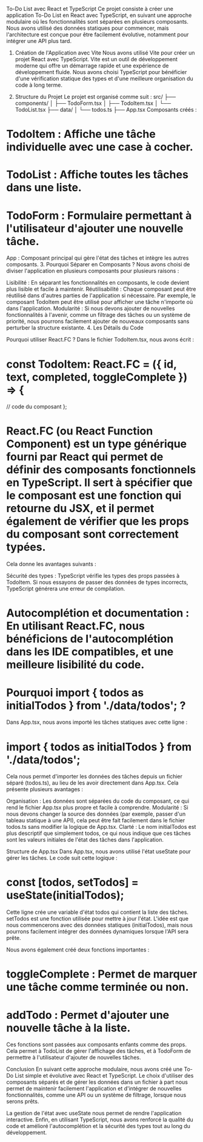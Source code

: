 To-Do List avec React et TypeScript
Ce projet consiste à créer une application To-Do List en React avec TypeScript, en suivant une approche modulaire où les fonctionnalités sont séparées en plusieurs composants. Nous avons utilisé des données statiques pour commencer, mais l'architecture est conçue pour être facilement évolutive, notamment pour intégrer une API plus tard.

1. Création de l'Application avec Vite
Nous avons utilisé Vite pour créer un projet React avec TypeScript. Vite est un outil de développement moderne qui offre un démarrage rapide et une expérience de développement fluide. Nous avons choisi TypeScript pour bénéficier d'une vérification statique des types et d'une meilleure organisation du code à long terme.

2. Structure du Projet
Le projet est organisé comme suit :
src/
  ├── components/
  │     ├── TodoForm.tsx
  │     ├── TodoItem.tsx
  │     └── TodoList.tsx
  ├── data/
  │     └── todos.ts
  ├── App.tsx
Composants créés :
# TodoItem : Affiche une tâche individuelle avec une case à cocher.
# TodoList : Affiche toutes les tâches dans une liste.
# TodoForm : Formulaire permettant à l'utilisateur d'ajouter une nouvelle tâche.
App : Composant principal qui gère l'état des tâches et intègre les autres composants.
3. Pourquoi Séparer en Composants ?
Nous avons choisi de diviser l'application en plusieurs composants pour plusieurs raisons :

Lisibilité : En séparant les fonctionnalités en composants, le code devient plus lisible et facile à maintenir.
Réutilisabilité : Chaque composant peut être réutilisé dans d'autres parties de l'application si nécessaire. Par exemple, le composant TodoItem peut être utilisé pour afficher une tâche n'importe où dans l'application.
Modularité : Si nous devons ajouter de nouvelles fonctionnalités à l'avenir, comme un filtrage des tâches ou un système de priorité, nous pourrons facilement ajouter de nouveaux composants sans perturber la structure existante.
4. Les Détails du Code

Pourquoi utiliser React.FC ?
Dans le fichier TodoItem.tsx, nous avons écrit :

# const TodoItem: React.FC<TodoItemProps> = ({ id, text, completed, toggleComplete }) => {
  // code du composant
};
# React.FC (ou React Function Component) est un type générique fourni par React qui permet de définir des composants fonctionnels en TypeScript. Il sert à spécifier que le composant est une fonction qui retourne du JSX, et il permet également de vérifier que les props du composant sont correctement typées.

Cela donne les avantages suivants :

Sécurité des types : TypeScript vérifie les types des props passées à TodoItem. Si nous essayons de passer des données de types incorrects, TypeScript générera une erreur de compilation.
# Autocomplétion et documentation : En utilisant React.FC, nous bénéficions de l'autocomplétion dans les IDE compatibles, et une meilleure lisibilité du code.
# Pourquoi import { todos as initialTodos } from './data/todos'; ?
Dans App.tsx, nous avons importé les tâches statiques avec cette ligne :

# import { todos as initialTodos } from './data/todos';
Cela nous permet d'importer les données des tâches depuis un fichier séparé (todos.ts), au lieu de les avoir directement dans App.tsx. Cela présente plusieurs avantages :

Organisation : Les données sont séparées du code du composant, ce qui rend le fichier App.tsx plus propre et facile à comprendre.
Modularité : Si nous devons changer la source des données (par exemple, passer d'un tableau statique à une API), cela peut être fait facilement dans le fichier todos.ts sans modifier la logique de App.tsx.
Clarté : Le nom initialTodos est plus descriptif que simplement todos, ce qui nous indique que ces tâches sont les valeurs initiales de l'état des tâches dans l'application.

Structure de App.tsx
Dans App.tsx, nous avons utilisé l'état useState pour gérer les tâches. Le code suit cette logique :

# const [todos, setTodos] = useState(initialTodos);
Cette ligne crée une variable d'état todos qui contient la liste des tâches. setTodos est une fonction utilisée pour mettre à jour l'état. L'idée est que nous commencerons avec des données statiques (initialTodos), mais nous pourrons facilement intégrer des données dynamiques lorsque l'API sera prête.

Nous avons également créé deux fonctions importantes :

# toggleComplete : Permet de marquer une tâche comme terminée ou non.
# addTodo : Permet d'ajouter une nouvelle tâche à la liste.
Ces fonctions sont passées aux composants enfants comme des props. Cela permet à TodoList de gérer l'affichage des tâches, et à TodoForm de permettre à l'utilisateur d'ajouter de nouvelles tâches.

Conclusion
En suivant cette approche modulaire, nous avons créé une To-Do List simple et évolutive avec React et TypeScript. Le choix d'utiliser des composants séparés et de gérer les données dans un fichier à part nous permet de maintenir facilement l'application et d'intégrer de nouvelles fonctionnalités, comme une API ou un système de filtrage, lorsque nous serons prêts.

La gestion de l'état avec useState nous permet de rendre l'application interactive. Enfin, en utilisant TypeScript, nous avons renforcé la qualité du code et amélioré l'autocomplétion et la sécurité des types tout au long du développement.